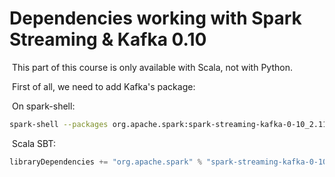 # Dependencies working with Spark Streaming & Kafka 0.10

​	This part of this course is only available with Scala, not with Python.

​	First of all, we need to add Kafka's package:

​	On spark-shell:

```bash
spark-shell --packages org.apache.spark:spark-streaming-kafka-0-10_2.11:2.4.1
```

​	Scala SBT:

```scala
libraryDependencies += "org.apache.spark" % "spark-streaming-kafka-0-10" % "2.4.1"
```
